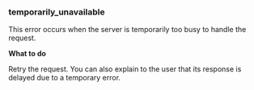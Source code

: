 ### temporarily_unavailable

This error occurs when the server is temporarily too busy to handle the request.

**What to do**

Retry the request. You can also explain to the user that its response is delayed due to a temporary error.
